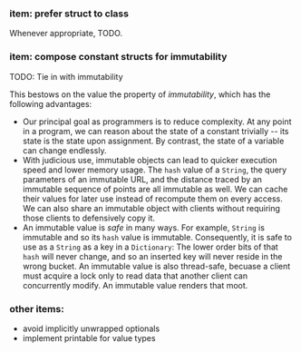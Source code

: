### item: prefer struct to class

Whenever appropriate, TODO.

### item: compose constant structs for immutability

TODO: Tie in with immutability

This bestows on the value the property of *immutability*, which has the following advantages:

* Our principal goal as programmers is to reduce complexity. At any point in a program, we can reason about the state of a constant trivially -- its state is the state upon assignment. By contrast, the state of a variable can change endlessly.
* With judicious use, immutable objects can lead to quicker execution speed and lower memory usage. The `hash` value of a `String`, the query parameters of an immutable URL, and the distance traced by an immutable sequence of points are all immutable as well. We can cache their values for later use instead of recompute them on every access. We can also share an immutable object with clients without requiring those clients to defensively copy it.
* An immutable value is *safe* in many ways. For example, `String` is immutable and so its `hash` value is immutable. Consequently, it is safe to use as a `String` as a key in a `Dictionary`: The lower order bits of that `hash` will never change, and so an inserted key will never reside in the wrong bucket. An immutable value is also thread-safe, becuase a client must acquire a lock only to read data that another client can concurrently modify. An immutable value renders that moot.

### other items:

* avoid implicitly unwrapped optionals
* implement printable for value types

